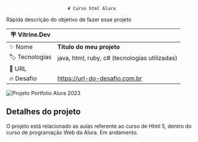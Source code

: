                            # Curso html Alura

Rápida descrição do objetivo de fazer esse projeto

| :placard: Vitrine.Dev |     |
| -------------  | --- |
| :sparkles: Nome        | **Titulo do meu projeto**
| :label: Tecnologias | java, html, ruby, c# (tecnologias utilizadas)
| :rocket: URL         | 
| :fire: Desafio     | https://url-do-desafio.com.br

<!-- Inserir imagem com a #vitrinedev ao final do link -->
![Projeto Portfolio Alura 2023](https://github.com/rafaelunderscorerdrigs/literate-train/assets/130865143/3aaea4a3-87e1-4a2b-9b49-a60c412c4668#vitrinedev)


## Detalhes do projeto

O projeto está relacionado as aulas referente ao curso de Html 5, dentro do curso de programação Web da Alura. Em andamento.
